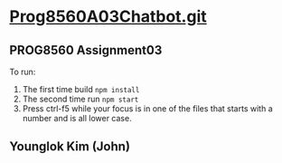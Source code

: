 # <a href="https://github.com/Ykim4048/Prog8560A03Chatbot.git" target="_blank">Prog8560A03Chatbot.git</a>

## PROG8560 Assignment03

To run:

1. The first time build `npm install`
2. The second time run `npm start`
3. Press ctrl-f5 while your focus is in one of the files that starts with a number and is all lower case.

## Younglok Kim (John)
